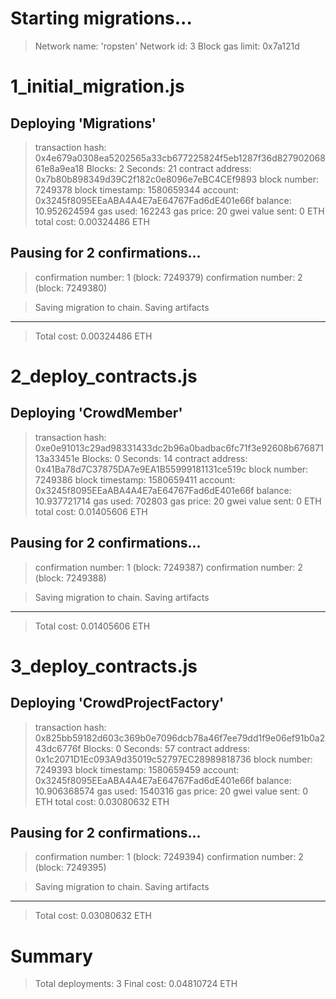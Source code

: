 Starting migrations...
======================
> Network name:    'ropsten'
> Network id:      3
> Block gas limit: 0x7a121d


1_initial_migration.js
======================

   Deploying 'Migrations'
   ----------------------
   > transaction hash:    0x4e679a0308ea5202565a33cb677225824f5eb1287f36d82790206861e8a9ea18
   > Blocks: 2            Seconds: 21
   > contract address:    0x7b80b898349d39C2f182c0e8096e7eBC4CEf9893
   > block number:        7249378
   > block timestamp:     1580659344
   > account:             0x3245f8095EEaABA4A4E7aE64767Fad6dE401e66f
   > balance:             10.952624594
   > gas used:            162243
   > gas price:           20 gwei
   > value sent:          0 ETH
   > total cost:          0.00324486 ETH

   Pausing for 2 confirmations...
   ------------------------------
   > confirmation number: 1 (block: 7249379)
   > confirmation number: 2 (block: 7249380)

   > Saving migration to chain.
   > Saving artifacts
   -------------------------------------
   > Total cost:          0.00324486 ETH


2_deploy_contracts.js
=====================

   Deploying 'CrowdMember'
   -----------------------
   > transaction hash:    0xe0e91013c29ad98331433dc2b96a0badbac6fc71f3e92608b67687113a33451e
   > Blocks: 0            Seconds: 14
   > contract address:    0x41Ba78d7C37875DA7e9EA1B55999181131ce519c
   > block number:        7249386
   > block timestamp:     1580659411
   > account:             0x3245f8095EEaABA4A4E7aE64767Fad6dE401e66f
   > balance:             10.937721714
   > gas used:            702803
   > gas price:           20 gwei
   > value sent:          0 ETH
   > total cost:          0.01405606 ETH

   Pausing for 2 confirmations...
   ------------------------------
   > confirmation number: 1 (block: 7249387)
   > confirmation number: 2 (block: 7249388)

   > Saving migration to chain.
   > Saving artifacts
   -------------------------------------
   > Total cost:          0.01405606 ETH


3_deploy_contracts.js
=====================

   Deploying 'CrowdProjectFactory'
   -------------------------------
   > transaction hash:    0x825bb59182d603c369b0e7096dcb78a46f7ee79dd1f9e06ef91b0a243dc6776f
   > Blocks: 0            Seconds: 57
   > contract address:    0x1c2071D1Ec093A9d35019c52797EC28989818736
   > block number:        7249393
   > block timestamp:     1580659459
   > account:             0x3245f8095EEaABA4A4E7aE64767Fad6dE401e66f
   > balance:             10.906368574
   > gas used:            1540316
   > gas price:           20 gwei
   > value sent:          0 ETH
   > total cost:          0.03080632 ETH

   Pausing for 2 confirmations...
   ------------------------------
   > confirmation number: 1 (block: 7249394)
   > confirmation number: 2 (block: 7249395)

   > Saving migration to chain.
   > Saving artifacts
   -------------------------------------
   > Total cost:          0.03080632 ETH


Summary
=======
> Total deployments:   3
> Final cost:          0.04810724 ETH
